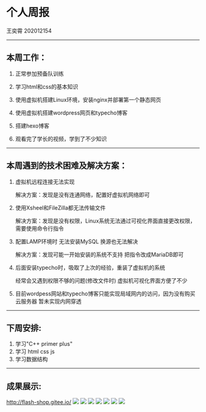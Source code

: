 # 个人周报
王奕霄 202012154

---

## 本周工作：

1. 正常参加预备队训练

2. 学习html和css的基本知识

3. 使用虚拟机搭建Linux环境，安装nginx并部署第一个静态网页

4. 使用虚拟机搭建wordpress网页和typecho博客

5. 搭建hexo博客

6. 观看完了学长的视频，学到了不少知识

---

## 本周遇到的技术困难及解决方案：

1. 虚拟机远程连接无法实现

   解决方案：发现是没有连通网络，配置好虚拟机网络即可
   
2. 使用Xsheel和FileZilla都无法传输文件

   解决方案：发现是没有权限，Linux系统无法通过可视化界面直接更改权限，需要使用命令行指令

3. 配置LAMP环境时 无法安装MySQL 换源也无法解决
   
   解决方案：发现可能一开始安装的系统不支持 把指令改成MariaDB即可

4. 后面安装typecho时，吸取了上次的经验，重装了虚拟机的系统

   经常会又遇到权限不够的问题(修改文件时)  虚拟机可视化界面方便了不少
   
5. 目前wordpess网站和typecho博客只能实现局域网内的访问，因为没有购买云服务器
   暂未实现内网穿透

---

## 下周安排:

1. 学习"C++ primer plus"
2. 学习 html css js
3. 学习数据结构

---

## 成果展示:

http://flash-shop.gitee.io/
![](https://github.com/Homie6324/NEUQ-ACMClub2020-Jishu-weekly/blob/main/%E7%8E%8B%E5%A5%95%E9%9C%84/%E5%B1%8F%E5%B9%95%E6%88%AA%E5%9B%BE%202021-01-12%20123844.jpg)
![](https://github.com/Homie6324/NEUQ-ACMClub2020-Jishu-weekly/blob/main/%E7%8E%8B%E5%A5%95%E9%9C%84/%E5%B1%8F%E5%B9%95%E6%88%AA%E5%9B%BE%202021-01-12%20131922.jpg)
![](https://github.com/Homie6324/NEUQ-ACMClub2020-Jishu-weekly/blob/main/%E7%8E%8B%E5%A5%95%E9%9C%84/%E5%B1%8F%E5%B9%95%E6%88%AA%E5%9B%BE%202021-01-12%20133701.jpg)
![](https://github.com/Homie6324/NEUQ-ACMClub2020-Jishu-weekly/blob/main/%E7%8E%8B%E5%A5%95%E9%9C%84/QQ%E6%88%AA%E5%9B%BE20210114192108.png)
![](https://github.com/Homie6324/NEUQ-ACMClub2020-Jishu-weekly/blob/main/%E7%8E%8B%E5%A5%95%E9%9C%84/%E5%B1%8F%E5%B9%95%E6%88%AA%E5%9B%BE%202021-01-12%20183420.jpg)
![](https://github.com/Homie6324/NEUQ-ACMClub2020-Jishu-weekly/blob/main/%E7%8E%8B%E5%A5%95%E9%9C%84/%E5%B1%8F%E5%B9%95%E6%88%AA%E5%9B%BE%202021-01-21%20115952.jpg)
![](https://github.com/Homie6324/NEUQ-ACMClub2020-Jishu-weekly/blob/main/%E7%8E%8B%E5%A5%95%E9%9C%84/QQ%E6%88%AA%E5%9B%BE20210114183248.png)
